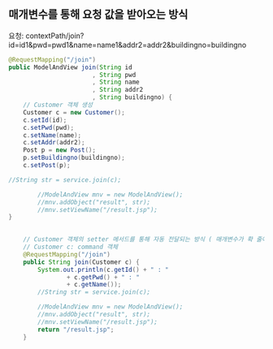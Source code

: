 ## 매개변수를 통해 요청 값을 받아오는 방식
요청: contextPath/join?id=id1&pwd=pwd1&name=name1&addr2=addr2&buildingno=buildingno
```java
@RequestMapping("/join")
public ModelAndView join(String id
					   , String pwd
					   , String name
					   , String addr2
					   , String buildingno) {
	// Customer 객체 생성
	Customer c = new Customer();
	c.setId(id);
	c.setPwd(pwd);
	c.setName(name);
	c.setAddr(addr2);
	Post p = new Post();
	p.setBuildingno(buildingno);
	c.setPost(p);

//String str = service.join(c);

		//ModelAndView mnv = new ModelAndView();
		//mnv.addObject("result", str);
		//mnv.setViewName("/result.jsp");
}
	
```
```java
	// Customer 객체의 setter 메서드를 통해 자동 전달되는 방식 ( 매개변수가 확 줄어듬 ) 
	// Customer c: command 객체
	@RequestMapping("/join")
	public String join(Customer c) {
		System.out.println(c.getId() + " : " 
				+ c.getPwd() + " : " 
				+ c.getName());
		//String str = service.join(c);

		//ModelAndView mnv = new ModelAndView();
		//mnv.addObject("result", str);
		//mnv.setViewName("/result.jsp");
		return "/result.jsp";
	}
```
<!--stackedit_data:
eyJoaXN0b3J5IjpbLTEwMTIxMDIxMDZdfQ==
-->